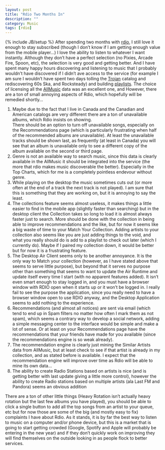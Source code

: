 ```yaml
---
layout: post
title: "Rdio Two Months In"
description: ""
category: Music
tags: [rdio]
---
```

{% include JB/setup %}
After spending two months with [rdio](http://rd.io), I still love it enough to stay subscribed (though I don’t know if 
I am getting enough value from the mobile player…)  I love the ability to listen to whatever I want instantly.
Although they don’t have a perfect selection (no Pixies, Arcade Fire, Spoon, etc), the selection is very good and getting better.
And I have spent many happy hours discovering and listening to music that I probably wouldn’t have discovered if I didn’t
ave access to the service (for example I am sure I wouldn’t have spent two days tolling the
[Trojan](http://www.rdio.com/#/search/trojan/albums/) catalog and rediscovering 60s Ska, and Rocksteady) and building
[playlists](http://www.rdio.com/#/people/KrisErickson/playlists/).  The choice of licensing all the
[AllMusic](http://allmusic.com/) data was an excellent one, and    However, there are a ton of small annoying
aspects of Rdio, which hopefully will be remedied shortly…

1. Maybe due to the fact that I live in Canada and the Canadian and American catalogs are very different 
there are a ton of unavailable albums, which Rdio insists on showing.   
There should be an option to turn off unavailable songs, especially on the Recommendations page (which is 
particularly frustrating when half of the recommended albums are unavailable).  At least the unavailable tracks 
should be shown last, as frequently (at least in Canada) you will see that an album is unavailable only to see a 
different copy of the album available on the second or third page.
1. Genre is not an available way to search music, since this data is clearly available in the AllMusic it should be integrated into the service (the more that rdio makes music discoverable the better).  Especially in the Top Charts, which for me is a completely pointless endevour without genre.
1. While playing on the desktop the music sometimes cuts out (or more often at the end of a track the next track is not played).   I am sure that this is something that they are working on, but it is annoying to say the least.
1. The collections feature seems almost useless, it makes things a little easier to find in the mobile app (slightly faster than searching) but in the desktop client the Collection takes so long to load it is almost always faster just to search.  More should be done with the collection in being able to improve recommendations and the like, but for now it seems like a big waste of time to your Match Your Collection.  Adding artists to your collection also seems like you are just adding things to the void, and what you really should do is add to a playlist to check out later (which I currently do).  Maybe if I paired my collection down, it would be better but for now it is a frustrating feature.
1. The Desktop Air Client seems only to be another annoyance.  It is the only way to Match your collection (however, as I have stated above that seems to serve little purpose), but beyond that it serves no purpose other than something that seems to want to update the Air Runtime and update itself every time I start (with no apparent features added).  It isn’t even smart enough to stay logged in, and you must have a browser window with RDIO open when it starts up or it won’t be logged in.  I really fail to see the purpose the application, since you really need to have a browser window open to use RDIO anyway, and the Desktop Application seems to add nothing to the experience.
1. Recommendations (and almost all notices) are sent via email (which tend to end up in Spam filters no matter how often I mark them as not spam), which seems a contrary way to develop a social network, adding a simple messaging center to the interface would be simple and make a lot of sense.  Or at least on your Recommendations page have the recommendations that your friends have made for you available (since the recommendations engine is so weak already).
1. The recommendation engine is clearly just mining the Similar Artists data from AllMusic, but at least check to see if that artist is already in my collection, and as stated before is available.  I expect that the recommendation engine will improve over time as Rdio will be able to mine its own data…
1. The ability to create Radio Stations based on artists is nice (and is getting better with last update giving a little more control), however the ability to create Radio stations based on multiple artists (ala Last FM and Pandora) seems an obvious addition

There are a ton of other little things (Heavy Rotation isn’t actually heavy rotation but the last few albums you have played), you should be able to click a single button to
add all the top songs from an artist to your queue, etc but for now those are some of the big (and mostly easy to fix) complaints I have about Rdio.
As it stands, it is by far the best way to listen to music on a computer and/or phone device, but this is a market that is going to start getting crowded (Google,
Spotify and Apple will probably be entering in the new year) and if they don’t quickly work on improving they will find themselves on the outside looking in as people flock to better services.
